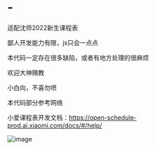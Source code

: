# -
适配沈师2022新生课程表

鄙人开发能力有限，js只会一点点

本代码一定存在很多缺陷，或者有地方处理的很麻烦

欢迎大神赐教

小白向，不喜勿喷

本代码部分参考网络

小爱课程表开发文档：https://open-schedule-prod.ai.xiaomi.com/docs/#/help/

![image](https://user-images.githubusercontent.com/102335658/190171744-ed36b053-5ac1-49c9-bd9a-aa5b55688133.png)



